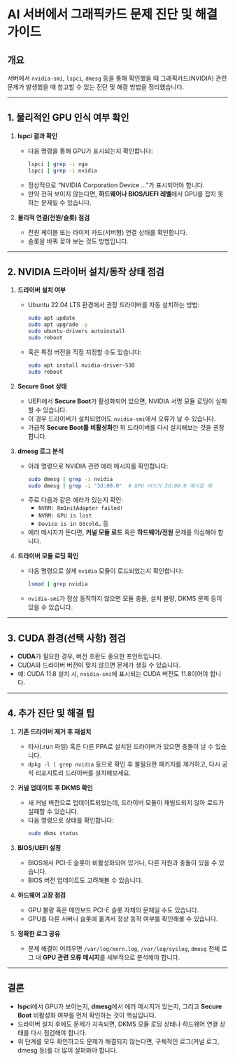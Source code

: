 # AI 서버에서 그래픽카드 문제 진단 및 해결 가이드

## 개요
서버에서 `nvidia-smi`, `lspci`, `dmesg` 등을 통해 확인했을 때 그래픽카드(NVIDIA) 관련 문제가 발생했을 때 참고할 수 있는 진단 및 해결 방법을 정리했습니다.

---

## 1. 물리적인 GPU 인식 여부 확인

1. **lspci 결과 확인**  
   - 다음 명령을 통해 GPU가 표시되는지 확인합니다:
     ```bash
     lspci | grep -i vga
     lspci | grep -i nvidia
     ```
   - 정상적으로 “NVIDIA Corporation Device …”가 표시되어야 합니다.
   - 만약 전혀 보이지 않는다면, **하드웨어나 BIOS/UEFI 레벨**에서 GPU를 잡지 못하는 문제일 수 있습니다.

2. **물리적 연결(전원/슬롯) 점검**  
   - 전원 케이블 또는 라이저 카드(서버형) 연결 상태를 확인합니다.
   - 슬롯을 바꿔 꽂아 보는 것도 방법입니다.

---

## 2. NVIDIA 드라이버 설치/동작 상태 점검

1. **드라이버 설치 여부**  
   - Ubuntu 22.04 LTS 환경에서 권장 드라이버를 자동 설치하는 방법:
     ```bash
     sudo apt update
     sudo apt upgrade -y
     sudo ubuntu-drivers autoinstall
     sudo reboot
     ```
   - 혹은 특정 버전을 직접 지정할 수도 있습니다:
     ```bash
     sudo apt install nvidia-driver-530
     sudo reboot
     ```

2. **Secure Boot 상태**  
   - UEFI에서 **Secure Boot**가 활성화되어 있으면, NVIDIA 서명 모듈 로딩이 실패할 수 있습니다.  
   - 이 경우 드라이버가 설치되었어도 `nvidia-smi`에서 오류가 날 수 있습니다.  
   - 가급적 **Secure Boot를 비활성화**한 뒤 드라이버를 다시 설치해보는 것을 권장합니다.

3. **dmesg 로그 분석**  
   - 아래 명령으로 NVIDIA 관련 에러 메시지를 확인합니다:
     ```bash
     sudo dmesg | grep -i nvidia
     sudo dmesg | grep -i "3d:00.0"  # GPU 버스가 3d:00.0 예시일 때
     ```
   - 주로 다음과 같은 에러가 있는지 확인:
     - `NVRM: RmInitAdapter failed!`
     - `NVRM: GPU is lost`
     - `Device is in D3cold…` 등  
   - 에러 메시지가 뜬다면, **커널 모듈 로드** 혹은 **하드웨어/전원** 문제를 의심해야 합니다.

4. **드라이버 모듈 로딩 확인**  
   - 다음 명령으로 실제 `nvidia` 모듈이 로드되었는지 확인합니다:
     ```bash
     lsmod | grep nvidia
     ```
   - `nvidia-smi`가 정상 동작하지 않으면 모듈 충돌, 설치 불량, DKMS 문제 등이 있을 수 있습니다.

---

## 3. CUDA 환경(선택 사항) 점검

- **CUDA**가 필요한 경우, 버전 호환도 중요한 포인트입니다.
- CUDA와 드라이버 버전이 맞지 않으면 문제가 생길 수 있습니다.
- 예: CUDA 11.8 설치 시, `nvidia-smi`에 표시되는 CUDA 버전도 11.8이어야 합니다.

---

## 4. 추가 진단 및 해결 팁

1. **기존 드라이버 제거 후 재설치**  
   - 타사(.run 파일) 혹은 다른 PPA로 설치된 드라이버가 있으면 충돌이 날 수 있습니다.
   - `dpkg -l | grep nvidia` 등으로 확인 후 불필요한 패키지를 제거하고, 다시 공식 리포지토리 드라이버를 설치해보세요.

2. **커널 업데이트 후 DKMS 확인**  
   - 새 커널 버전으로 업데이트되었는데, 드라이버 모듈이 재빌드되지 않아 로드가 실패할 수 있습니다.
   - 다음 명령으로 상태를 확인합니다:
     ```bash
     sudo dkms status
     ```

3. **BIOS/UEFI 설정**  
   - BIOS에서 PCI-E 슬롯이 비활성화되어 있거나, 다른 자원과 충돌이 있을 수 있습니다.
   - BIOS 버전 업데이트도 고려해볼 수 있습니다.

4. **하드웨어 고장 점검**  
   - GPU 불량 혹은 메인보드 PCI-E 슬롯 자체의 문제일 수도 있습니다.
   - GPU를 다른 서버나 슬롯에 옮겨서 정상 동작 여부를 확인해볼 수 있습니다.

5. **정확한 로그 공유**  
   - 문제 해결이 어려우면 `/var/log/kern.log`, `/var/log/syslog`, `dmesg` 전체 로그 내 **GPU 관련 오류 메시지**를 세부적으로 분석해야 합니다.

---

## 결론

- **lspci**에서 GPU가 보이는지, **dmesg**에서 에러 메시지가 있는지, 그리고 **Secure Boot** 비활성화 여부를 먼저 확인하는 것이 핵심입니다.
- 드라이버 설치 후에도 문제가 지속되면, DKMS 모듈 로딩 상태나 하드웨어 연결 상태를 다시 점검해야 합니다.
- 위 단계를 모두 확인하고도 문제가 해결되지 않는다면, 구체적인 로그(커널 로그, dmesg 등)를 더 많이 살펴봐야 합니다.

